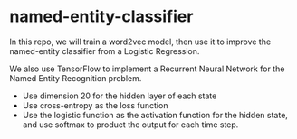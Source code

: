 # named-entity-classifier


In this repo, we will train a word2vec model, then use it to improve the named-entity classifier from a Logistic Regression.


We also use TensorFlow to implement a Recurrent Neural Network for the Named Entity Recognition problem.  
- Use dimension 20 for the hidden layer of each state
- Use cross-entropy as the loss function
- Use the logistic function as the activation function for the hidden state, and use softmax to product the output for each time step.
